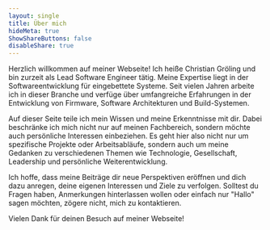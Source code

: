 ```yaml
---
layout: single
title: Über mich
hideMeta: true
ShowShareButtons: false
disableShare: true
---
```


Herzlich willkommen auf meiner Webseite! Ich heiße Christian Gröling und bin zurzeit als Lead Software Engineer tätig. Meine Expertise liegt in der Softwareentwicklung für eingebettete Systeme. Seit vielen Jahren arbeite ich in dieser Branche und verfüge über umfangreiche Erfahrungen in der Entwicklung von Firmware, Software Architekturen und Build-Systemen.

Auf dieser Seite teile ich mein Wissen und meine Erkenntnisse mit dir. Dabei beschränke ich mich nicht nur auf meinen Fachbereich, sondern möchte auch persönliche Interessen einbeziehen. Es geht hier also nicht nur um spezifische Projekte oder Arbeitsabläufe, sondern auch um meine Gedanken zu verschiedenen Themen wie Technologie, Gesellschaft, Leadership und persönliche Weiterentwicklung.

Ich hoffe, dass meine Beiträge dir neue Perspektiven eröffnen und dich dazu anregen, deine eigenen Interessen und Ziele zu verfolgen. Solltest du Fragen haben, Anmerkungen hinterlassen wollen oder einfach nur "Hallo" sagen möchten, zögere nicht, mich zu kontaktieren.

Vielen Dank für deinen Besuch auf meiner Webseite!
